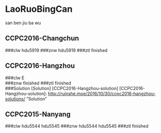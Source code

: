 # LaoRuoBingCan
san ben jiu ba wu

## CCPC2016-Changchun
###clw
hdu5919
###znw
hdu5919
###ztl
finished

## CCPC2016-Hangzhou
###clw
E  
###znw
finished
###ztl
finished  
###Solution
[Solution] [CCPC2016-Hangzhou-solution]
[CCPC2016-Hangzhou-solution]: http://ruinshe.moe/2016/10/30/ccpc2016-hangzhou-solutions/  "Solution"

## CCPC2015-Nanyang
###clw
hdu5544 hdu5545
###znw
hdu5544 hdu5545
###ztl
finished
